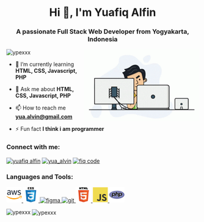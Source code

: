 <h1 align="center">Hi 👋, I'm Yuafiq Alfin</h1>
<h3 align="center">A passionate Full Stack Web Developer from Yogyakarta, Indonesia</h3>

<img align="right" alt="coding" width="300" src="https://github.com/ypexxx/ypexxx/blob/main/nothing.gif">

<p align="left"> <img src="https://komarev.com/ghpvc/?username=ypexxx&label=Profile%20views&color=0e75b6&style=flat" alt="ypexxx" /> </p>

- 🌱 I’m currently learning **HTML, CSS, Javascript, PHP**

- 💬 Ask me about **HTML, CSS, Javascript, PHP**

- 📫 How to reach me **yua.alvin@gmail.com**

- ⚡ Fun fact **I think i am programmer**

<h3 align="left">Connect with me:</h3>
<p align="left">
<a href="https://linkedin.com/in/yuafiq alfin" target="blank"><img align="center" src="https://raw.githubusercontent.com/rahuldkjain/github-profile-readme-generator/master/src/images/icons/Social/linked-in-alt.svg" alt="yuafiq alfin" height="30" width="40" /></a>
<a href="https://instagram.com/yua_alvin" target="blank"><img align="center" src="https://raw.githubusercontent.com/rahuldkjain/github-profile-readme-generator/master/src/images/icons/Social/instagram.svg" alt="yua_alvin" height="30" width="40" /></a>
<a href="https://www.youtube.com/c/fiq code" target="blank"><img align="center" src="https://raw.githubusercontent.com/rahuldkjain/github-profile-readme-generator/master/src/images/icons/Social/youtube.svg" alt="fiq code" height="30" width="40" /></a>
</p>

<h3 align="left">Languages and Tools:</h3>
<p align="left"> <a href="https://aws.amazon.com" target="_blank" rel="noreferrer"> <img src="https://raw.githubusercontent.com/devicons/devicon/master/icons/amazonwebservices/amazonwebservices-original-wordmark.svg" alt="aws" width="40" height="40"/> </a> <a href="https://www.w3schools.com/css/" target="_blank" rel="noreferrer"> <img src="https://raw.githubusercontent.com/devicons/devicon/master/icons/css3/css3-original-wordmark.svg" alt="css3" width="40" height="40"/> </a> <a href="https://www.figma.com/" target="_blank" rel="noreferrer"> <img src="https://www.vectorlogo.zone/logos/figma/figma-icon.svg" alt="figma" width="40" height="40"/> </a> <a href="https://git-scm.com/" target="_blank" rel="noreferrer"> <img src="https://www.vectorlogo.zone/logos/git-scm/git-scm-icon.svg" alt="git" width="40" height="40"/> </a> <a href="https://www.w3.org/html/" target="_blank" rel="noreferrer"> <img src="https://raw.githubusercontent.com/devicons/devicon/master/icons/html5/html5-original-wordmark.svg" alt="html5" width="40" height="40"/> </a> <a href="https://developer.mozilla.org/en-US/docs/Web/JavaScript" target="_blank" rel="noreferrer"> <img src="https://raw.githubusercontent.com/devicons/devicon/master/icons/javascript/javascript-original.svg" alt="javascript" width="40" height="40"/> </a> <a href="https://www.php.net" target="_blank" rel="noreferrer"> <img src="https://raw.githubusercontent.com/devicons/devicon/master/icons/php/php-original.svg" alt="php" width="40" height="40"/> </a> </p>

<p><img align="left" src="https://github-readme-stats.vercel.app/api/top-langs?username=ypexxx&show_icons=true&locale=en&layout=compact" alt="ypexxx" /></p>

<p>&nbsp;<img align="center" src="https://github-readme-stats.vercel.app/api?username=ypexxx&show_icons=true&locale=en" alt="ypexxx" /></p>
